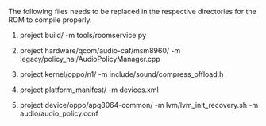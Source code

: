 The following files needs to be replaced in the respective directories for the
ROM to compile properly.

1. project build/
 -m	tools/roomservice.py

2. project hardware/qcom/audio-caf/msm8960/
 -m	legacy/policy_hal/AudioPolicyManager.cpp

3. project kernel/oppo/n1/
 -m	include/sound/compress_offload.h

4. project platform_manifest/
 -m	devices.xml

5. project device/oppo/apq8064-common/
 -m	lvm/lvm_init_recovery.sh
 -m	audio/audio_policy.conf
